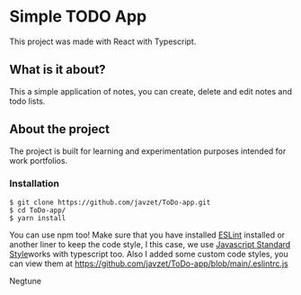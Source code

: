 # Simple TODO App
This project was made with React with Typescript.

## What is it about?
This a simple application of notes, you can create, 
delete and edit notes and todo lists.

## About the project
The project is built for learning and experimentation purposes intended for work portfolios.

### Installation
```
$ git clone https://github.com/javzet/ToDo-app.git
$ cd ToDo-app/
$ yarn install
```

You can use npm too! Make sure that you have installed [ESLint](https://eslint.org/) installed or another liner to keep the code style, I this case, we use [Javascript Standard Style](https://standardjs.com/)works with typescript too. Also I added some
custom code styles, you can view them at https://github.com/javzet/ToDo-app/blob/main/.eslintrc.js

Negtune